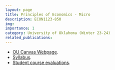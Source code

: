 ```yaml
---
layout: page
title: Principles of Economics - Micro 
description: ECON1123-850
img:
importance: 1
category: University of Oklahoma (Winter 23-24)
related_publications:
---
```


+ [OU Canvas Webpage](https://canvas.ou.edu/courses/302175).
+ [Syllabus](/assets/pdf/Syllabus_ECON1113-850.pdf).
+ [Student course evaluations](/assets/pdf/CRS%20Report%20-%20ECON%201123-850%20-%20Sushant%20Singh%20-%20Fall%202023.pdf).



